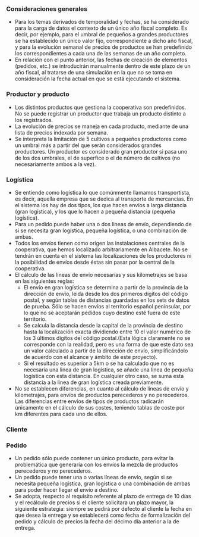 ### Consideraciones generales
- Para los temas derivados de temporalidad y fechas, se ha considerado para la carga de datos el contexto de un único año fiscal completo.
Es decir, por ejemplo, para el umbral de pequeños a grandes productores se ha establecido un único valor fijo, correspondiente a dicho año fiscal, y para la evolución semanal de precios de productos se han predefinido los correspondientes a cada una de las semanas de un año completo. 
- En relación con el punto anterior, las fechas de creación de elementos (pedidos, etc.) se introducirán manualmente dentro de este plazo de un año fiscal, al tratarse de una simulación en la que no se toma en consideración la fecha actual en que se está ejecutando el sistema.

### Productor y producto
- Los distintos productos que gestiona la cooperativa son predefinidos. No se puede registrar un productor que trabaja un producto distinto a los registrados.
- La evolución de precios se maneja en cada producto, mediante de una lista de precios indexada por semana.
- Se interpreta la limitación de 5 cultivos a pequeños productores como un umbral más a partir del que serán considerados grandes productores. Un productor es considerado gran productor si pasa uno de los dos umbrales, el de superfice o el de número de cultivos (no necesariamente ambos a la vez).

### Logística
- Se entiende como logística lo que comúnmente llamamos transportista, es decir, aquella empresa que se dedica al transporte de mercancías. En el sistema los hay de dos tipos, los que hacen envíos a larga distancia (gran logística), y los que lo hacen a pequeña distancia (pequeña logística). 
- Para un pedido puede haber una o dos lineas de envío, dependiendo de si se necesita gran logística, pequeña logística, o una combinación de ambas.
- Todos los envíos tienen como origen las instalaciones centrales de la cooperativa, que hemos localizado arbitrariamente en Albacete. No se tendrán en cuenta en el sistema las localizaciones de los productores ni la posibilidad de envíos desde éstas sin pasar por la central de la cooperativa.
- El cálculo de las líneas de envío necesarias y sus kilometrajes se basa en las siguientes reglas:
    - El envío en gran logística se determina a partir de la provincia de la dirección de envío, leida desde los dos primeros dígitos del código postal, y según tablas de distancias guardadas en los sets de datos de prueba. Sólo se hacen envíos al territorio español peninsular, por lo que no se aceptarán pedidos cuyo destino esté fuera de este territorio.
    - Se calcula la distancia desde la capital de la provincia de destino hasta la localización exacta dividiendo entre 10 el valor numérico de los 3 últimos dígitos del código postal.(Esta lógica claramente no se corresponde con la realidad, pero es una forma de que este dato sea un valor calculado a partir de la dirección de envío, simplificándolo de acuerdo con el alcance y ámbito de este proyecto).
    - Si el resultado es superior a 5km o se ha calculado que no es necesaria una linea de gran logística, se añade una linea de pequeña logística con esta distancia. En cualquier otro caso, se suma esta distancia a la linea de gran logística creada previamente.
- No se establecen diferencias, en cuanto al cálculo de lineas de envío y kilometrajes, para envíos de productos perecederos y no perecederos. Las diferencias entre envíos de tipos de productos radicarán únicamente en el cálculo de sus costes, teniendo tablas de coste por km diferentes para cada uno de ellos.


### Cliente

### Pedido
- Un pedido sólo puede contener un único producto, para evitar la problemática que generaría con los envíos la mezcla de productos perecederos y no perecederos.
- Un pedido puede tener una o varias líneas de envío, según si se necesita pequeña logística, gran logística o una combinación de ambas para poder hacer llegar el envío a destino.
- Se adopta, respecto al requisito referente al plazo de entrega de 10 días y el recálculo de precios si el cliente solicitara un plazo mayor, la siguiente estrategia: siempre se pedirá por defecto al cliente la fecha en que desea la entrega y se establecerá como fecha de formalización del pedido y cálculo de precios la fecha del décimo día anterior a la de entrega. 